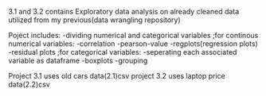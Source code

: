 3.1 and 3.2 contains Exploratory data analysis on already cleaned data utilized from my previous(data wrangling repository)

Poject includes:
-dividing numerical and categorical variables
;for continous numerical variables:
  -correlation
  -pearson-value
  -regplots(regression plots)
  -residual plots
;for categorical variables:
  -seperating each associated variable as dataframe
  -boxplots
  -grouping

  
Project 3.1 uses old cars data(2.1)csv
project 3.2 uses laptop price data(2.2)csv
  
